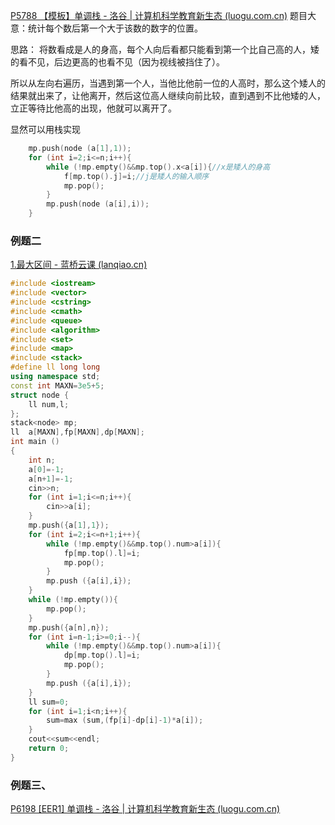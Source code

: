 [P5788 【模板】单调栈 - 洛谷 | 计算机科学教育新生态 (luogu.com.cn)](https://www.luogu.com.cn/problem/P5788)
题目大意：统计每个数后第一个大于该数的数字的位置。

思路：
将数看成是人的身高，每个人向后看都只能看到第一个比自己高的人，矮的看不见，后边更高的也看不见（因为视线被挡住了）。

所以从左向右遍历，当遇到第一个人，当他比他前一位的人高时，那么这个矮人的结果就出来了，让他离开，然后这位高人继续向前比较，直到遇到不比他矮的人，立正等待比他高的出现，他就可以离开了。

显然可以用栈实现
```cpp
	mp.push(node (a[1],1));
	for (int i=2;i<=n;i++){
		while (!mp.empty()&&mp.top().x<a[i]){//x是矮人的身高
			f[mp.top().j]=i;//j是矮人的输入顺序
			mp.pop();
		}
		mp.push(node (a[i],i));
	}
```


### 例题二
[1.最大区间 - 蓝桥云课 (lanqiao.cn)](https://www.lanqiao.cn/problems/17152/learning/?page=1&first_category_id=1&name=%E6%9C%80%E5%A4%A7%E5%8C%BA%E9%97%B4)
```cpp
#include <iostream>
#include <vector>
#include <cstring>
#include <cmath>
#include <queue>
#include <algorithm>
#include <set>
#include <map>
#include <stack>
#define ll long long
using namespace std;
const int MAXN=3e5+5;
struct node {
    ll num,l;
};
stack<node> mp;
ll  a[MAXN],fp[MAXN],dp[MAXN];
int main ()
{
    int n;
    a[0]=-1;
    a[n+1]=-1;
    cin>>n;
    for (int i=1;i<=n;i++){
        cin>>a[i];
    }
    mp.push({a[1],1});
    for (int i=2;i<=n+1;i++){
        while (!mp.empty()&&mp.top().num>a[i]){
            fp[mp.top().l]=i;
            mp.pop();
        }
        mp.push ({a[i],i});
    }
    while (!mp.empty()){
        mp.pop();
    }
    mp.push({a[n],n});
    for (int i=n-1;i>=0;i--){
        while (!mp.empty()&&mp.top().num>a[i]){
            dp[mp.top().l]=i;
            mp.pop();
        }
        mp.push ({a[i],i});
    }
    ll sum=0;
    for (int i=1;i<n;i++){
        sum=max (sum,(fp[i]-dp[i]-1)*a[i]);
    }
    cout<<sum<<endl;
    return 0;
}
```

### 例题三、
[P6198 [EER1] 单调栈 - 洛谷 | 计算机科学教育新生态 (luogu.com.cn)](https://www.luogu.com.cn/problem/P6198)


